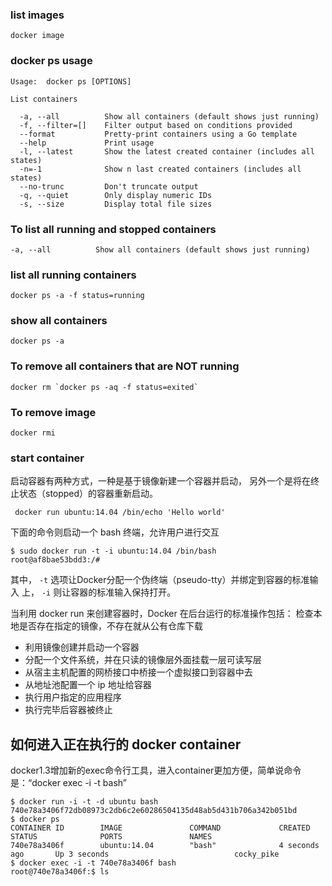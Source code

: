 ###  list images
```
docker image
```
### docker ps usage 
```
Usage:	docker ps [OPTIONS]

List containers

  -a, --all          Show all containers (default shows just running)
  -f, --filter=[]    Filter output based on conditions provided
  --format           Pretty-print containers using a Go template
  --help             Print usage
  -l, --latest       Show the latest created container (includes all states)
  -n=-1              Show n last created containers (includes all states)
  --no-trunc         Don't truncate output
  -q, --quiet        Only display numeric IDs
  -s, --size         Display total file sizes
```

###  To list all running and stopped containers


```
-a, --all          Show all containers (default shows just running)

```

### list all running containers
```
docker ps -a -f status=running
```

### show all containers
```
docker ps -a
```

### To remove all containers that are NOT running
```
docker rm `docker ps -aq -f status=exited`
```

### To remove image
```
docker rmi
```

### start container
启动容器有两种方式，一种是基于镜像新建一个容器并启动，
另外一个是将在终止状态（stopped）的容器重新启动。
```
 docker run ubuntu:14.04 /bin/echo 'Hello world'
```
下面的命令则启动一个 bash 终端，允许用户进行交互

```
$ sudo docker run -t -i ubuntu:14.04 /bin/bash
root@af8bae53bdd3:/#
```
其中， `-t`  选项让Docker分配一个伪终端（pseudo-tty）并绑定到容器的标准输入
上， `-i` 则让容器的标准输入保持打开。

当利用 docker run 来创建容器时，Docker 在后台运行的标准操作包括：
检查本地是否存在指定的镜像，不存在就从公有仓库下载

- 利用镜像创建并启动一个容器
- 分配一个文件系统，并在只读的镜像层外面挂载一层可读写层
- 从宿主主机配置的网桥接口中桥接一个虚拟接口到容器中去
- 从地址池配置一个 ip 地址给容器
- 执行用户指定的应用程序
- 执行完毕后容器被终止

## 如何进入正在执行的 docker container 
docker1.3增加新的exec命令行工具，进入container更加方便，简单说命令是：“docker exec -i -t bash”
```
$ docker run -i -t -d ubuntu bash
740e78a3406f72db08973c2db6c2e60286504135d48ab5d431b706a342b051bd
$ docker ps
CONTAINER ID        IMAGE               COMMAND             CREATED             STATUS              PORTS               NAMES
740e78a3406f        ubuntu:14.04        "bash"              4 seconds ago       Up 3 seconds                            cocky_pike
$ docker exec -i -t 740e78a3406f bash
root@740e78a3406f:$ ls
```


